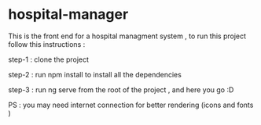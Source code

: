 # hospital-manager

This is the front end for a hospital managment system , to run this project follow this instructions :

step-1 : clone the project

step-2 : run npm install to install all the dependencies 

step-3 : run ng serve from the root of the project , and here you go :D 

PS : you may need internet connection for better rendering (icons and fonts )

